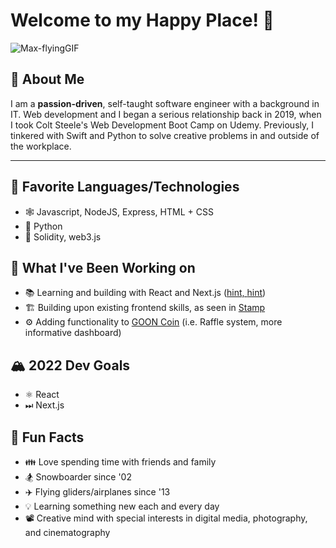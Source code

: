 # Welcome to my Happy Place! 👋
![Max-flyingGIF](https://user-images.githubusercontent.com/23141894/152078843-6f108d8d-e512-454a-b4cd-ffe549e29e4b.gif)

## 📝 About Me
I am a **passion-driven**, self-taught software engineer with a background in IT. Web development and I began a serious relationship back in 2019, when I took Colt Steele's Web Development Boot Camp on Udemy. Previously, I tinkered with Swift and Python to solve creative problems in and outside of the workplace.

---

## 🌟 Favorite Languages/Technologies
- 🕸 Javascript, NodeJS, Express, HTML + CSS 
- 🐍 Python
- 🔗 Solidity, web3.js

## 🔨 What I've Been Working on
- 📚 Learning and building with React and Next.js ([hint, ](https://github.com/snowboardit/spark-ibc-website)[hint](https://github.com/snowboardit/whatsfordinner))
- 🏗️ Building upon existing frontend skills, as seen in [Stamp](https://github.com/snowboardit/ThesisTesting)
- ⚙️ Adding functionality to [GOON Coin](https://github.com/snowboardit/GOONCoin) (i.e. Raffle system, more informative dashboard)


## 🏔 2022 Dev Goals
- ⚛️ React
- ⏭ Next.js

## 🎈 Fun Facts
- 👪 Love spending time with friends and family
- 🏂 Snowboarder since '02
- ✈️ Flying gliders/airplanes since '13
- 💡 Learning something new each and every day
- 📽️ Creative mind with special interests in digital media, photography, and cinematography
